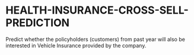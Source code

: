 # HEALTH-INSURANCE-CROSS-SELL-PREDICTION
 Predict whether the policyholders (customers) from past year will also be interested in Vehicle Insurance provided by the company.
